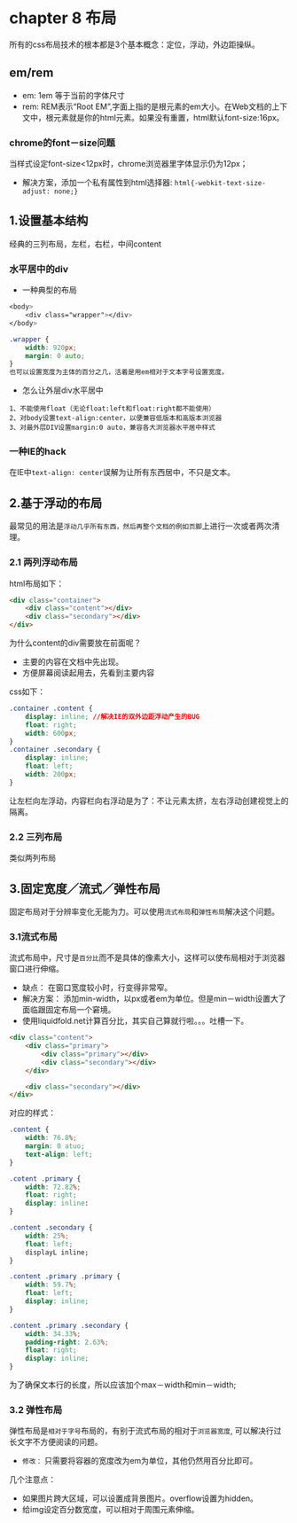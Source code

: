 # chapter 8 布局
所有的css布局技术的根本都是3个基本概念：定位，浮动，外边距操纵。

## em/rem
* em: 1em 等于当前的字体尺寸
* rem: REM表示“Root EM”,字面上指的是根元素的em大小。在Web文档的上下文中，根元素就是你的html元素。如果没有重置，html默认font-size:16px。

### chrome的font－size问题
当样式设定font-size<12px时，chrome浏览器里字体显示仍为12px；
* 解决方案，添加一个私有属性到html选择器: `html{-webkit-text-size-adjust: none;}`


## 1.设置基本结构
经典的三列布局，左栏，右栏，中间content

### 水平居中的div
* 一种典型的布局
```css
<body>
    <div class="wrapper"></div>
</body>

.wrapper {
    width: 920px;
    margin: 0 auto;
}
也可以设置宽度为主体的百分之几，活着是用em相对于文本字号设置宽度。
```
* 怎么让外层div水平居中
```
1、不能使用float（无论float:left和float:right都不能使用）
2、对body设置text-align:center，以便兼容低版本和高版本浏览器
3、对最外层DIV设置margin:0 auto，兼容各大浏览器水平居中样式
```

### 一种IE的hack
在IE中`text-align: center`误解为让所有东西居中，不只是文本。


## 2.基于浮动的布局
最常见的用法是`浮动几乎所有东西，然后再整个文档的例如页脚`上进行一次或者两次清理。

### 2.1 两列浮动布局
html布局如下：
```html
<div class="container">
    <div class="content"></div>
    <div class="secondary"></div>
</div>
```
为什么content的div需要放在前面呢？
* 主要的内容在文档中先出现。
* 方便屏幕阅读起用去，先看到主要内容

css如下：
```css
.container .content {
    display: inline; //解决IE的双外边距浮动产生的BUG
    float: right;
    width: 600px;
}
.container .secondary {
    display: inline;
    float: left;
    width: 200px;
}
```
让左栏向左浮动，内容栏向右浮动是为了：不让元素太挤，左右浮动创建视觉上的隔离。

### 2.2 三列布局
类似两列布局

## 3.固定宽度／流式／弹性布局
固定布局对于分辨率变化无能为力。可以使用`流式布局`和`弹性布局`解决这个问题。

### 3.1流式布局
流式布局中，尺寸是`百分比`而不是具体的像素大小，这样可以使布局相对于浏览器窗口进行伸缩。
* 缺点： 在窗口宽度较小时，行变得非常窄。
* 解决方案： 添加min-width，以px或者em为单位。但是min－width设置大了面临跟固定布局一个窘境。
* 使用liquidfold.net计算百分比，其实自己算就行啦。。。吐槽一下。
```html
<div class="content">
    <div class="primary">
        <div class="primary"></div>
        <div class="secondary"></div>
    </div>

    <div class="secondary"></div>
</div>
```
对应的样式：
```css
.content {
    width: 76.8%;
    margin: 0 atuo;
    text-align: left;
}

.cotent .primary {
    width: 72.82%;
    float: right;
    display: inline:
}

.content .secondary {
    width: 25%;
    float: left;
    displayL inline;
}

.content .primary .primary {
    width: 59.7%;
    float: left;
    display: inline;
}

.content .primary .secondary {
    width: 34.33%;
    padding-right: 2.63%;
    float: right;
    display: inline;
}
```
为了确保文本行的长度，所以应该加个max－width和min－width;

### 3.2 弹性布局
弹性布局是`相对于字号`布局的，有别于流式布局的相对于`浏览器宽度`, 可以解决行过长文字不方便阅读的问题。
* `修改：` 只需要将容器的宽度改为em为单位，其他仍然用百分比即可。

几个注意点：
* 如果图片跨大区域，可以设置成背景图片。overflow设置为hidden。
* 给img设定百分数宽度，可以相对于周围元素伸缩。





